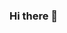 ### Hi there 👋

<!--
**danieljunek15/danieljunek15** is a ✨ _special_ ✨ repository because its `README.md` (this file) appears on your GitHub profile.

Here are some ideas to get you started:

- 🔭 I’m currently working on ... A web aplication to-do 
- 🌱 I’m currently learning ... RedBean, PHP, Javascript, SASS
- 👯 I’m looking to collaborate on ... Coding prijects
- 🤔 I’m looking for help with ... RedBean and SASS
- 💬 Ask me about ... Anything
- 📫 How to reach me: ... linkedin.com/in/daniël-van-den-brink-4a21651a3
- 😄 Pronouns: ... Dont care
- ⚡ Fun fact: ... I'm a good cook :D
-->
